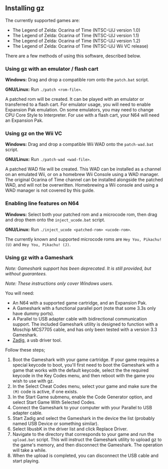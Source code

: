 ## Installing gz
The currently supported games are:

-   The Legend of Zelda: Ocarina of Time (NTSC-U/J version 1.0)
-   The Legend of Zelda: Ocarina of Time (NTSC-U/J version 1.1)
-   The Legend of Zelda: Ocarina of Time (NTSC-U/J version 1.2)
-   The Legend of Zelda: Ocarina of Time (NTSC-U/J Wii VC release)

There are a few methods of using this software, described below.

### Using gz with an emulator / flash cart
**Windows:** Drag and drop a compatible rom onto the `patch.bat` script.

**GNU/Linux:** Run `./patch <rom-file>`.

A patched rom will be created. It can be played with an emulator or transferred
to a flash cart. For emulator usage, you will need to enable Expansion Pak
emulation. On some emulators, you may need to change CPU Core Style to
Interpreter. For use with a flash cart, your N64 will need an Expansion Pak.

### Using gz on the Wii VC
**Windows:** Drag and drop a compatible Wii WAD onto the `patch-wad.bat`
script.

**GNU/Linux:** Run `./patch-wad <wad-file>`.

A patched WAD file will be created.
This WAD can be installed as a channel on an emulated Wii, or on a homebrew Wii
Console using a WAD manager. The original Ocarina of Time channel can be
installed alongside the patched WAD, and will not be overwritten. Homebrewing a
Wii console and using a WAD manager is not covered by this guide.

### Enabling line features on N64
**Windows:** Select both your patched rom and a microcode rom, then drag and
drop them onto the `inject_ucode.bat` script.

**GNU/Linux:** Run `./inject_ucode <patched-rom> <ucode-rom>`.

The currently known and supported microcode roms are `Hey You, Pikachu! (U)`
and `Hey You, Pikachu! (J)`.

### Using gz with a Gameshark
*Note: Gameshark support has been deprecated. It is still provided, but without
guarantees.*

*Note: These instructions only cover Windows users.*

You will need:

-   An N64 with a supported game cartridge, and an Expansion Pak.
-   A Gameshark with a functional parallel port (note that some 3.3s only have
    dummy ports).
-   A Parallel to USB adapter cable with bidirectional communication support.
    The included Gameshark utility is designed to function with a Moschip
    MCS7705 cable, and has only been tested with a version 3.3 Gameshark.
-   [Zadig](http://zadig.akeo.ie/), a usb driver tool.

Follow these steps;

1.  Boot the Gameshark with your game cartridge. If your game requires a
    special keycode to boot, you'll first need to boot the Gameshark with a
    game that works with the default keycode, select the the required keycode
    in the Key Codes menu, and then reboot with the game you wish to use with
    gz.
2.  In the Select Cheat Codes menu, select your game and make sure the `(M)`
    code is active, if one exists.
3.  In the Start Game submenu, enable the Code Generator option, and select
    Start Game With Selected Codes.
4.  Connect the Gameshark to your computer with your Parallel to USB adapter
    cable.
5.  Start Zadig and select the Gameshark in the device the list (probably named
    USB Device or something similar).
6.  Select libusbK in the driver list and click Replace Driver.
7.  Navigate to the directory that corresponds to your game and run the
    `upload.bat` script. This will instruct the Gameshark utility to upload gz
    to the game's memory, and then disconnect the Gameshark. The operation will
    take a while.
8.  When the upload is completed, you can disconnect the USB cable and start
    playing.

